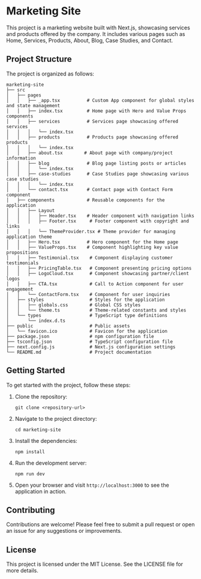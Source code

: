 # Marketing Site

This project is a marketing website built with Next.js, showcasing services and products offered by the company. It includes various pages such as Home, Services, Products, About, Blog, Case Studies, and Contact.

## Project Structure

The project is organized as follows:

```
marketing-site
├── src
│   ├── pages
│   │   ├── _app.tsx          # Custom App component for global styles and state management
│   │   ├── index.tsx         # Home page with Hero and Value Props components
│   │   ├── services          # Services page showcasing offered services
│   │   │   └── index.tsx
│   │   ├── products          # Products page showcasing offered products
│   │   │   └── index.tsx
│   │   ├── about.tsx        # About page with company/project information
│   │   ├── blog              # Blog page listing posts or articles
│   │   │   └── index.tsx
│   │   ├── case-studies      # Case Studies page showcasing various case studies
│   │   │   └── index.tsx
│   │   └── contact.tsx       # Contact page with Contact Form component
│   ├── components            # Reusable components for the application
│   │   ├── Layout
│   │   │   ├── Header.tsx    # Header component with navigation links
│   │   │   ├── Footer.tsx     # Footer component with copyright and links
│   │   │   └── ThemeProvider.tsx # Theme provider for managing application theme
│   │   ├── Hero.tsx          # Hero component for the Home page
│   │   ├── ValueProps.tsx    # Component highlighting key value propositions
│   │   ├── Testimonial.tsx    # Component displaying customer testimonials
│   │   ├── PricingTable.tsx   # Component presenting pricing options
│   │   ├── LogoCloud.tsx      # Component showcasing partner/client logos
│   │   ├── CTA.tsx            # Call to Action component for user engagement
│   │   └── ContactForm.tsx    # Component for user inquiries
│   ├── styles                 # Styles for the application
│   │   ├── globals.css        # Global CSS styles
│   │   └── theme.ts           # Theme-related constants and styles
│   └── types                  # TypeScript type definitions
│       └── index.d.ts
├── public                     # Public assets
│   └── favicon.ico            # Favicon for the application
├── package.json               # npm configuration file
├── tsconfig.json              # TypeScript configuration file
├── next.config.js             # Next.js configuration settings
└── README.md                  # Project documentation
```

## Getting Started

To get started with the project, follow these steps:

1. Clone the repository:
   ```
   git clone <repository-url>
   ```

2. Navigate to the project directory:
   ```
   cd marketing-site
   ```

3. Install the dependencies:
   ```
   npm install
   ```

4. Run the development server:
   ```
   npm run dev
   ```

5. Open your browser and visit `http://localhost:3000` to see the application in action.

## Contributing

Contributions are welcome! Please feel free to submit a pull request or open an issue for any suggestions or improvements.

## License

This project is licensed under the MIT License. See the LICENSE file for more details.